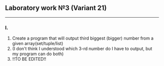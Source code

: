 ## Laboratory work №3 (Variant 21)
---
### I.
1. Create a program that will output third biggest (bigger) number from a given array(set/tuple/list)
2. (I don't think I understood which 3-rd number do I have to output, but my program can do both)
3. !!TO BE EDITED!!
